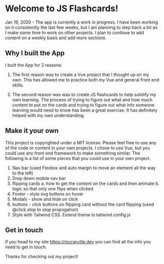# Welcome to JS Flashcards!

Jan 16, 2020 - The app is currently a work in progress. I have been working on it consistently the last few weeks, but I am planning to step back a bit as I make some time to work on other projects. I plan to continue to add content on a weekly basis and add more sections.

## Why I built the App

I built the App for 2 reasons.

1. The first reason was to create a Vue project that I thought up on my own.  This has allowed me to practice both my Vue and general front end skills.  

2. The second reason was was to create JS flashcards to help solidify my own learning. The process of trying to figure out what and how much content to put on the cards and trying to figure out what info someone learning would need to know has been a great exercise. It has definitely helped with my own understanding.  

## Make it your own

This project is copyrighted under a MIT license.  Please feel free to use any of the code or content in your own projects.  I chose to use Vue, but you could use any front end framework to make something similar.  The following is a list of some pieces that you could use in your own project.

1. Nav bar (used Flexbox and auto margin to move an element all the way to the left)
2. Drop down mobile nav bar
3. flipping cards
  a. how to get the content on the cards and then animate
  b. logic so that only one flips when clicked
4. Footer - style svg buttons on hover
5. Modals - show and hide on click
6. buttons - click buttons on flipping card without the card flipping (used @click.stop to stop propogation)
7. Style with Tailwind CSS.  Extend theme in tailwind.config.js

## Get in touch

If you head to my site https://mccarville.dev you can find all the info you need to get in touch.

Thanks for checking out my project!
